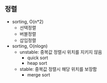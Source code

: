 ## 정렬
- sorting, O(n*2)
  - 선택정렬
  - 버블정렬
  - 삽입정렬
- sorting, O(nlogn)
  - unstable: 중복값 정렬시 위치를 지키지 않음
    - quick sort
    - heap sort
  - stable: 중복값 정렬시 해당 위치를 보장함
    - merge sort
  